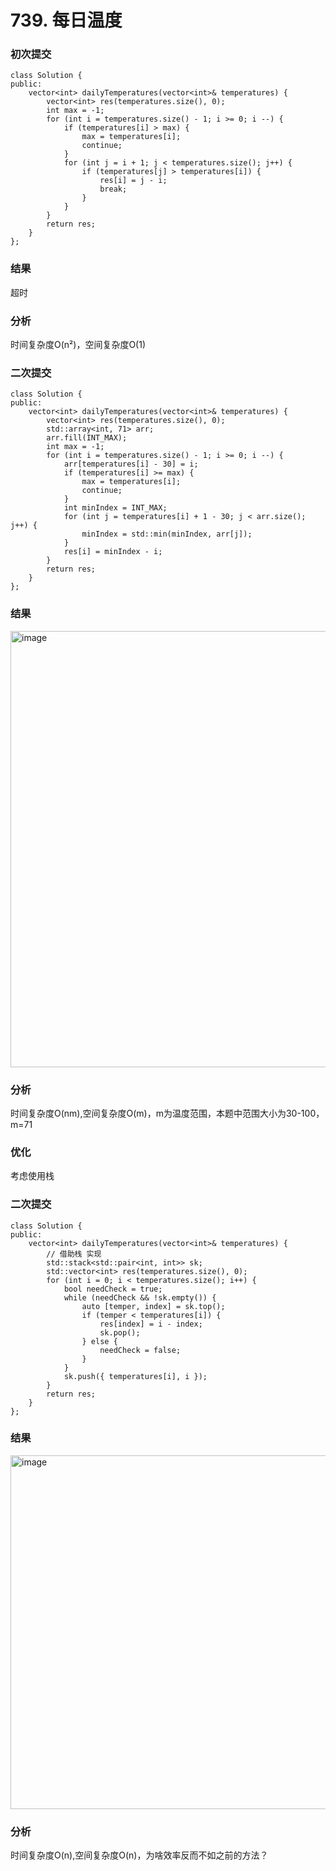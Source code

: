 # 739. 每日温度

### 初次提交
```
class Solution {
public:
    vector<int> dailyTemperatures(vector<int>& temperatures) {
        vector<int> res(temperatures.size(), 0);
        int max = -1;
        for (int i = temperatures.size() - 1; i >= 0; i --) {
            if (temperatures[i] > max) {
                max = temperatures[i];
                continue;
            }
            for (int j = i + 1; j < temperatures.size(); j++) {
                if (temperatures[j] > temperatures[i]) {
                    res[i] = j - i;
                    break;
                }
            }
        }
        return res;
    }
};
```
### 结果
超时

### 分析
时间复杂度O(n²)，空间复杂度O(1)

### 二次提交
```
class Solution {
public:
    vector<int> dailyTemperatures(vector<int>& temperatures) {
        vector<int> res(temperatures.size(), 0);
        std::array<int, 71> arr;
        arr.fill(INT_MAX);
        int max = -1;
        for (int i = temperatures.size() - 1; i >= 0; i --) {
            arr[temperatures[i] - 30] = i;
            if (temperatures[i] >= max) {
                max = temperatures[i];
                continue;
            }
            int minIndex = INT_MAX;
            for (int j = temperatures[i] + 1 - 30; j < arr.size(); j++) {
                minIndex = std::min(minIndex, arr[j]);
            }
            res[i] = minIndex - i;
        }
        return res;
    }
};
```
### 结果
<img width="881" height="698" alt="image" src="https://github.com/user-attachments/assets/6c08461e-854f-4896-a4fd-e2a5862afff7" />

### 分析
时间复杂度O(nm),空间复杂度O(m)，m为温度范围，本题中范围大小为30-100，m=71

### 优化
考虑使用栈
### 二次提交
```
class Solution {
public:
    vector<int> dailyTemperatures(vector<int>& temperatures) {
        // 借助栈 实现
        std::stack<std::pair<int, int>> sk;
        std::vector<int> res(temperatures.size(), 0);
        for (int i = 0; i < temperatures.size(); i++) {
            bool needCheck = true;
            while (needCheck && !sk.empty()) {
                auto [temper, index] = sk.top();
                if (temper < temperatures[i]) {
                    res[index] = i - index;
                    sk.pop();
                } else {
                    needCheck = false;
                }
            }
            sk.push({ temperatures[i], i });
        }
        return res;
    }
};
```

### 结果
<img width="886" height="566" alt="image" src="https://github.com/user-attachments/assets/a5a22bd7-fee7-48bb-b072-6f4c50c04a6e" />

### 分析

时间复杂度O(n),空间复杂度O(n)，为啥效率反而不如之前的方法？




